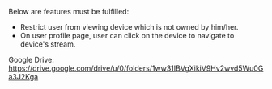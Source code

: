 Below are features must be fulfilled:
- Restrict user from viewing device which is not owned by him/her.
- On user profile page, user can click on the device to navigate to device's stream.

Google Drive: https://drive.google.com/drive/u/0/folders/1ww31IBVgXikiV9Hv2wvd5Wu0Ga3J2Kga
